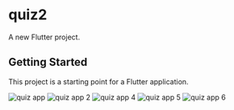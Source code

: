 # quiz2

A new Flutter project.

## Getting Started

This project is a starting point for a Flutter application.

![quiz app](https://user-images.githubusercontent.com/70143736/179857692-ffae55f9-8f30-4d63-a663-4592c16f6c75.png)
![quiz app 2](https://user-images.githubusercontent.com/70143736/179857697-3333c45f-6fda-4651-a13e-236dd9e6a576.png)
![quiz app 4](https://user-images.githubusercontent.com/70143736/179857710-f895d7b2-6d22-445f-868f-dadbc35be339.png)
![quiz app 5](https://user-images.githubusercontent.com/70143736/179857715-b447c637-4df5-478f-938f-2b0ff850ce3e.png)
![quiz app 6](https://user-images.githubusercontent.com/70143736/179857718-3ca8fcf0-0a0c-4734-98d1-d4ecceb47918.png)

